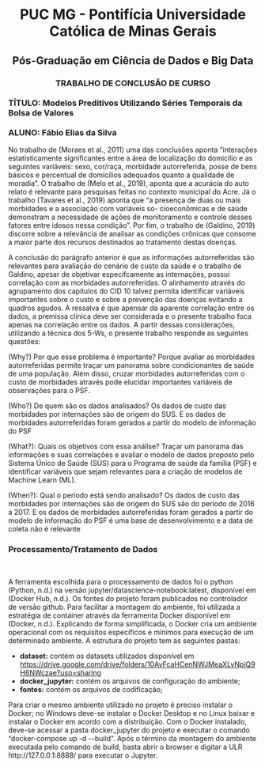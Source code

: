 # <h1><center>PUC MG - Pontifícia Universidade Católica de Minas Gerais</center></h1>

<h2><center>Pós-Graduação em Ciência de Dados e Big Data</center></h2>

<h3><center>TRABALHO DE CONCLUSÃO DE CURSO</center><br>
TÍTULO: Modelos Preditivos Utilizando Séries Temporais da Bolsa de Valores<br>
<br>
ALUNO: Fábio Elias da Silva</h3>


<p>
No trabalho de (Moraes et al., 2011) uma das conclusões aponta “interações estatisticamente significantes entre a área de localização do domicílio e as seguintes variáveis: sexo, cor/raça, morbidade autorreferida, posse de bens básicos e percentual de domicílios adequados quanto a qualidade de moradia”. O trabalho de (Melo et al., 2019), aponta que a acurácia do auto relato é relevante para pesquisas feitas no contexto municipal do Acre. Já o trabalho (Tavares et al., 2019) aponta que “a presença de duas ou mais morbidades e a associação com variáveis so- cioeconômicas e de saúde demonstram a necessidade de ações de monitoramento e controle desses fatores entre idosos nessa condição”. Por fim, o trabalho de (Galdino, 2019) discorre sobre a relevância de analisar as condições crônicas que consome a maior parte dos recursos destinados ao tratamento destas doenças. 
</p>
<p>
A conclusão do parágrafo anterior é que as informações autorreferidas são relevantes para avaliação do cenário de custo da saúde e o trabalho de Galdino, apesar de objetivar especifcamente as internações, possui correlação com as morbidades autorreferidas. O alinhamento através do agrupamento dos capítulos do CID 10 talvez permita identificar variáveis importantes sobre o custo e sobre a prevenção das doenças evitando a quadros agudos. A ressalva é que apensar da aparente correlação entre os dados, a premissa clínica deve ser considerada e o presente trabalho foca apenas na correlação entre os dados.
A partir dessas considerações, utilizando a técnica dos 5-Ws, o presente trabalho responde as seguintes questões:
</p>
<p>
(Why?) Por que esse problema é importante? 
Porque avaliar as morbidades autorreferidas permite traçar um panorama sobre condicionantes de saúde de uma população. Além disso, cruzar morbidades autorreferidas com o custo de morbidades através pode elucidar importantes variáveis de observações para o PSF.
</p>
<p>
(Who?) De quem são os dados analisados? 
Os dados de custo das morbidades por internações são de origem do SUS. E os dados de morbidades autorreferidas foram gerados a partir do modelo de informação do PSF
</p>
<p>
(What?): Quais os objetivos com essa análise?
Traçar um panorama das informações e suas correlações e avaliar o modelo de dados proposto pelo Sistema Único de Saúde (SUS) para o Programa de saúde da família (PSF) e identificar variáveis que sejam relevantes para a criação de modelos de Machine Learn (ML).
</p>
<p>
(When?): Qual o período está sendo analisado? 
Os dados de custo das morbidades por internações são de origem do SUS são do período de 2016 a 2017. E os dados de morbidades autorreferidas foram gerados a partir do modelo de informação do PSF é uma base de desenvolvimento e a data de coleta não é relevante 


   
<h3>Processamento/Tratamento de Dados</h3><br>
<p>
A ferramenta escolhida para o processamento de dados foi o python (Python, n.d.) na versão jupyter/datascience-notebook:latest, disponível em (Docker Hub, n.d.). Os fontes do projeto foram publicados no controlador de versão github. Para facilitar a montagem do ambiente, foi utilizada a estratégia de container através da ferramenta Docker disponível em (Docker, n.d.). Explicando de forma simplificada, o Docker cria um ambiente operacional com os requisitos específicos e mínimos para execução de um determinado ambiente. A estrutura do projeto tem as seguintes pastas:
</p>    

* **dataset:** contém os datasets utilizados disponível em https://drive.google.com/drive/folders/10AvFcaHCenNWJMeaXLyNpiQ9H6NWczae?usp=sharing
* **docker_jupyter:** contém os arquivos de configuração do ambiente;
* **fontes:** contém os arquivos de codificação;

<p>
Para criar o mesmo ambiente utilizado no projeto é preciso instalar o Docker; no Windows deve-se instalar o Docker Desktop e no Linux baixar e instalar o Docker em acordo com a distribuição. Com o Docker instalado, deve-se acessar a pasta docker_jupyter do projeto e executar o comando “docker-compose up -d --build”. Após o término da montagem do ambiente executada pelo comando de build, basta abrir o browser e digitar a ULR http://127.0.0.1:8888/ para executar o Jupyter.
</p>
